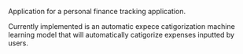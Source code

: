 Application for a personal finance tracking application.

Currently implemented is an automatic expece catigorization machine learning model that will automatically catigorize expenses inputted by users.
